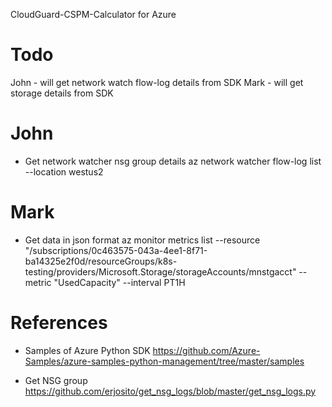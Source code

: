 CloudGuard-CSPM-Calculator for Azure
# Todo

John - will get network watch flow-log details from SDK
Mark - will get storage details from SDK

# John
- Get network watcher nsg group details
az network watcher flow-log list --location westus2


# Mark
- Get data in json format
az monitor metrics list --resource "/subscriptions/0c463575-043a-4ee1-8f71-ba14325e2f0d/resourceGroups/k8s-testing/providers/Microsoft.Storage/storageAccounts/mnstgacct"  --metric "UsedCapacity" --interval PT1H


# References

- Samples of Azure Python SDK
https://github.com/Azure-Samples/azure-samples-python-management/tree/master/samples

- Get NSG group
https://github.com/erjosito/get_nsg_logs/blob/master/get_nsg_logs.py

